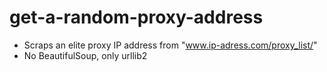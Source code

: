 get-a-random-proxy-address
==========================

* Scraps an elite proxy IP address from "www.ip-adress.com/proxy_list/"
* No BeautifulSoup, only urllib2 

